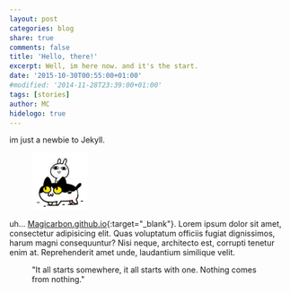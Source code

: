 ```yaml
---
layout: post
categories: blog
share: true
comments: false
title: 'Hello, there!'
excerpt: Well, im here now. and it's the start.
date: '2015-10-30T00:55:00+01:00'
#modified: '2014-11-28T23:39:00+01:00'
tags: [stories]
author: MC
hidelogo: true
---
```

im just a newbie to Jekyll. 

<figure>
    <a href="/images/site-logo.gif"><img src="/images/site-logo.gif" alt="trying" class="center"/></a>
</figure>

uh... [Magicarbon.github.io](http://magicarbon.github.io){:target="_blank"}. Lorem ipsum dolor sit amet, consectetur adipisicing elit. Quas voluptatum officiis fugiat dignissimos, harum magni consequuntur? Nisi neque, architecto est, corrupti tenetur enim at. Reprehenderit amet unde, laudantium similique velit.

<figure>
    <!-- <iframe width="560" height="315" src="//localhost/index.html" frameborder="0" allowfullscreen>&nbsp;</iframe> -->
    <figcaption>"It all starts somewhere, it all starts with one. Nothing comes from nothing."</figcaption>
</figure>